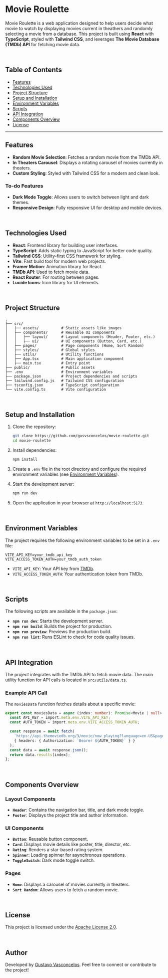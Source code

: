 # Movie Roulette

Movie Roulette is a web application designed to help users decide what movie to watch by displaying movies current in theathers and randomly selecting a movie from a database. This project is built using **React** with **TypeScript**, styled with **Tailwind CSS**, and leverages **The Movie Database (TMDb) API** for fetching movie data.

<br>

## Table of Contents

- [Features](#features)
- [Technologies Used](#technologies-used)
- [Project Structure](#project-structure)
- [Setup and Installation](#setup-and-installation)
- [Environment Variables](#environment-variables)
- [Scripts](#scripts)
- [API Integration](#api-integration)
- [Components Overview](#components-overview)
- [License](#license)

---

## Features

- **Random Movie Selection**: Fetches a random movie from the TMDb API.
- **In Theaters Carousel**: Displays a rotating carousel of movies currently in theaters.
- **Custom Styling**: Styled with Tailwind CSS for a modern and clean look.

### To-do Features

- **Dark Mode Toggle**: Allows users to switch between light and dark themes.
- **Responsive Design**: Fully responsive UI for desktop and mobile devices.

<br>

## Technologies Used

- **React**: Frontend library for building user interfaces.
- **TypeScript**: Adds static typing to JavaScript for better code quality.
- **Tailwind CSS**: Utility-first CSS framework for styling.
- **Vite**: Fast build tool for modern web projects.
- **Framer Motion**: Animation library for React.
- **TMDb API**: Used to fetch movie data.
- **React Router**: For routing between pages.
- **Lucide Icons**: Icon library for UI elements.

<br>

## Project Structure

```
.
├── src/
│   ├── assets/          # Static assets like images
│   ├── components/      # Reusable UI components
│   │   ├── layout/      # Layout components (Header, Footer, etc.)
│   │   ├── ui/          # UI components (Button, Card, etc.)
│   ├── pages/           # Page components (Home, Sort Random)
│   ├── styles/          # Global styles
│   ├── utils/           # Utility functions
│   ├── App.tsx          # Main application component
│   ├── main.tsx         # Entry point
├── public/              # Public assets
├── .env                 # Environment variables
├── package.json         # Project dependencies and scripts
├── tailwind.config.js   # Tailwind CSS configuration
├── tsconfig.json        # TypeScript configuration
└── vite.config.ts       # Vite configuration
```

<br>

## Setup and Installation

1. Clone the repository:
   ```bash
   git clone https://github.com/gusvsconcelos/movie-roulette.git
   cd movie-roulette
   ```

2. Install dependencies:
   ```bash
   npm install
   ```

3. Create a `.env` file in the root directory and configure the required environment variables (see [Environment Variables](#environment-variables)).

4. Start the development server:
   ```bash
   npm run dev
   ```

5. Open the application in your browser at `http://localhost:5173`.

<br>

## Environment Variables

The project requires the following environment variables to be set in a `.env` file:

```env
VITE_API_KEY=your_tmdb_api_key
VITE_ACCESS_TOKEN_AUTH=your_tmdb_auth_token
```

- `VITE_API_KEY`: Your API key from [TMDb](https://www.themoviedb.org/documentation/api).
- `VITE_ACCESS_TOKEN_AUTH`: Your authentication token from TMDb.

<br>

## Scripts

The following scripts are available in the `package.json`:

- **`npm run dev`**: Starts the development server.
- **`npm run build`**: Builds the project for production.
- **`npm run preview`**: Previews the production build.
- **`npm run lint`**: Runs ESLint to check for code quality issues.

<br>

## API Integration

The project integrates with the TMDb API to fetch movie data. The main utility function for API calls is located in [`src/utils/data.ts`](src/utils/data.ts).

### Example API Call

The `moviesData` function fetches details about a specific movie:

```ts
export const moviesData = async (index: number): Promise<Movie | null> => {
  const API_KEY = import.meta.env.VITE_API_KEY;
  const AUTH_TOKEN = import.meta.env.VITE_ACCESS_TOKEN_AUTH;

  const response = await fetch(
    `https://api.themoviedb.org/3/movie/now_playing?language=en-US&page=1&api_key=${API_KEY}`,
    { headers: { Authorization: `Bearer ${AUTH_TOKEN}` } }
  );
  const data = await response.json();
  return data.results[index];
};
```

<br>

## Components Overview

### Layout Components

- **`Header`**: Contains the navigation bar, title, and dark mode toggle.
- **`Footer`**: Displays the project title and author information.

### UI Components

- **`Button`**: Reusable button component.
- **`Card`**: Displays movie details like poster, title, director, etc.
- **`Rating`**: Renders a star-based rating system.
- **`Spinner`**: Loading spinner for asynchronous operations.
- **`ToggleSwitch`**: Dark mode toggle switch.

### Pages

- **`Home`**: Displays a carousel of movies currently in theaters.
- **`Sort Random`**: Allows users to fetch a random movie.

<br>

## License

This project is licensed under the [Apache License 2.0](LICENSE).

<br>

## Author

Developed by [Gustavo Vasconcelos](https://www.linkedin.com/in/gusvsconcelos). Feel free to connect or contribute to the project!